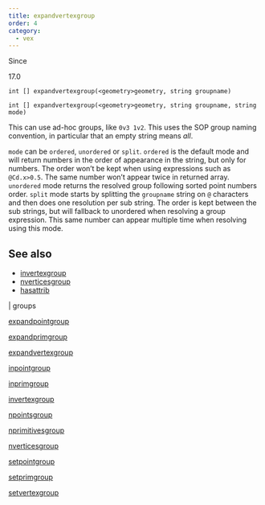 ```yaml
---
title: expandvertexgroup
order: 4
category:
  - vex
---
```


Since

17.0

`int [] expandvertexgroup(<geometry>geometry, string groupname)`

`int [] expandvertexgroup(<geometry>geometry, string groupname, string mode)`

This can use ad-hoc groups, like `0v3 1v2`.
This uses the SOP group naming convention, in particular that an empty string means _all_.

`mode` can be `ordered`, `unordered` or `split`.
`ordered` is the default mode and will return numbers in the order of appearance in the string, but only for numbers. The order won’t be kept when using expressions such as `@Cd.x>0.5`. The same number won’t appear twice in returned array.
`unordered` mode returns the resolved group following sorted point numbers order.
`split` mode starts by splitting the `groupname` string on `@` characters and then does one resolution per sub string. The order is kept between the sub strings, but will fallback to unordered when resolving a group expression. This same number can appear multiple time when resolving using this mode.

## See also

- [invertexgroup](invertexgroup.html)
- [nverticesgroup](nverticesgroup.html)
- [hasattrib](hasattrib.html)

|
groups

[expandpointgroup](expandpointgroup.html)

[expandprimgroup](expandprimgroup.html)

[expandvertexgroup](expandvertexgroup.html)

[inpointgroup](inpointgroup.html)

[inprimgroup](inprimgroup.html)

[invertexgroup](invertexgroup.html)

[npointsgroup](npointsgroup.html)

[nprimitivesgroup](nprimitivesgroup.html)

[nverticesgroup](nverticesgroup.html)

[setpointgroup](setpointgroup.html)

[setprimgroup](setprimgroup.html)

[setvertexgroup](setvertexgroup.html)
